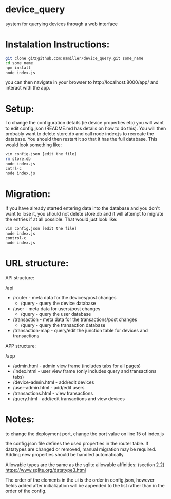 # device_query
system for querying devices through a web interface

# Instalation Instructions:

```bash
git clone git@github.com:namiller/device_query.git some_name
cd some_name
npm install
node index.js
``` 

you can then navigate in your browser to http://localhost:8000/app/ and interact with the app.

# Setup:

To change the configuration details (ie device properties etc) you will want to edit config.json (README.md has details on how to do this). You will then probably want to delete store.db and call node index.js to recreate the database. You should then restart it so that it has the full database. This would look something like:

``` bash 
vim config.json [edit the file]
rm store.db
node index.js
cntrl-c
node index.js
```

# Migration:

If you have already started entering data into the database and you don't want to lose it, you should not delete store.db and it will attempt to migrate the entries if at all possible. That would just look like:

``` bash
vim config.json [edit the file]
node index.js
control-c
node index.js
```

# URL structure: 

API structure:

/api
* /router - meta data for the devices/post changes
  * /query - query the device database
* /user - meta data for users/post changes
  * /query - query the user database
* /transaction - meta data for the transactions/post changes
  * /query - query the transaction database
* /transaction-map - query/edit the junction table for devices and transactions

APP structure:

/app
* /admin.html - admin view frame (includes tabs for all pages)
* /index.html - user view frame (only includes query and transactions tabs)
* /device-admin.html - add/edit devices
* /user-admin.html - add/edit users
* /transactions.html - view transactions
* /query.html - add/edit transactions and view devices

# Notes:
to change the deployment port, change the port value on line 15 of index.js

the config.json file defines the used properties in the router table. If datatypes are changed or removed, manual migration may be required. Adding new properties should be handled automatically.

Allowable types are the same as the sqlite allowable affinities:
(section 2.2) https://www.sqlite.org/datatype3.html

The order of the elements in the ui is the order in config.json, however fields added after initialization will be appended to the list rather than in the order of the config.


